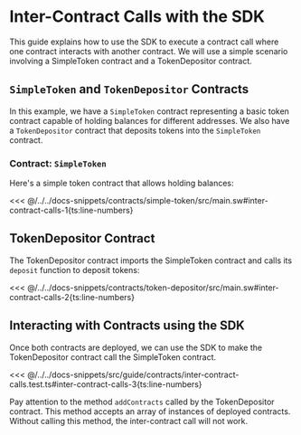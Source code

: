 # Inter-Contract Calls with the SDK

This guide explains how to use the SDK to execute a contract call where one contract interacts with another contract. We will use a simple scenario involving a SimpleToken contract and a TokenDepositor contract.

## `SimpleToken` and `TokenDepositor` Contracts

In this example, we have a `SimpleToken` contract representing a basic token contract capable of holding balances for different addresses. We also have a `TokenDepositor` contract that deposits tokens into the `SimpleToken` contract.

### Contract: `SimpleToken`

Here's a simple token contract that allows holding balances:

<<< @/../../docs-snippets/contracts/simple-token/src/main.sw#inter-contract-calls-1{ts:line-numbers}

## TokenDepositor Contract

The TokenDepositor contract imports the SimpleToken contract and calls its `deposit` function to deposit tokens:

<<< @/../../docs-snippets/contracts/token-depositor/src/main.sw#inter-contract-calls-2{ts:line-numbers}

## Interacting with Contracts using the SDK

Once both contracts are deployed, we can use the SDK to make the TokenDepositor contract call the SimpleToken contract.

<<< @/../../docs-snippets/src/guide/contracts/inter-contract-calls.test.ts#inter-contract-calls-3{ts:line-numbers}

Pay attention to the method `addContracts` called by the TokenDepositor contract. This method accepts an array of instances of deployed contracts. Without calling this method, the inter-contract call will not work.
